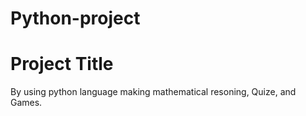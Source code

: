 # Python-project
# Project Title
By using python language making mathematical resoning, Quize, and Games.
